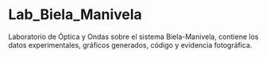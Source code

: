 # Lab_Biela_Manivela
Laboratorio de Óptica y Ondas sobre el sistema Biela-Manivela, contiene los datos experimentales, gráficos generados, código y evidencia fotográfica.
